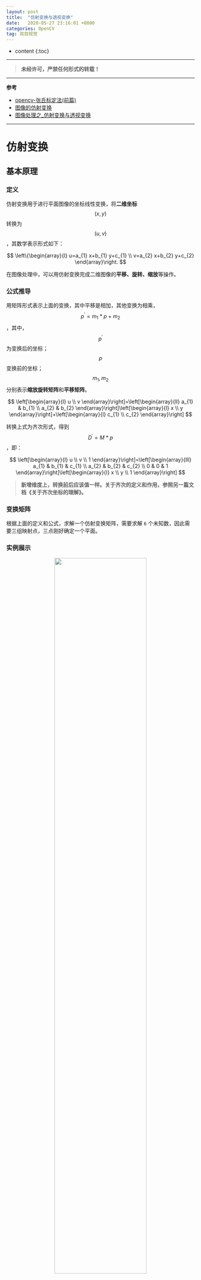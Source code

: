 ```yaml
---
layout: post
title:  "仿射变换与透视变换"
date:   2020-05-27 23:16:01 +0800
categories: OpenCV
tag: 双目视觉
---
```


* content
{:toc}


****

> **未经许可，严禁任何形式的转载！**

****

**参考**

- [opencv-张氏标定法(前篇)](https://blog.csdn.net/qq_37059483/article/details/79481014)
- [图像的仿射变换](https://zhuanlan.zhihu.com/p/80852438)
- [图像处理之_仿射变换与透视变换](https://blog.csdn.net/xieyan0811/article/details/71106539)

****

# 仿射变换

## 基本原理

### 定义

仿射变换用于进行平面图像的坐标线性变换，将**二维坐标** $$(x, y)$$ 转换为 $$(u, v)$$ ，其数学表示形式如下：

$$
\left\{\begin{array}{l}
u=a_{1} x+b_{1} y+c_{1} \\
v=a_{2} x+b_{2} y+c_{2}
\end{array}\right.
$$

在图像处理中，可以用仿射变换完成二维图像的**平移、旋转、缩放**等操作。

### 公式推导

用矩阵形式表示上面的变换，其中平移是相加，其他变换为相乘，$$p^{\prime}=m_{1} * p+m_{2}$$，其中，$$p^{\prime}$$ 为变换后的坐标；$$p$$ 变换前的坐标；$$m_1, m_2$$ 分别表示**缩放旋转矩阵**和**平移矩阵**。

$$
\left[\begin{array}{l}
u \\
v
\end{array}\right]=\left[\begin{array}{ll}
a_{1} & b_{1} \\
a_{2} & b_{2}
\end{array}\right]\left[\begin{array}{l}
x \\
y
\end{array}\right]+\left[\begin{array}{l}
c_{1} \\
c_{2}
\end{array}\right]
$$

转换上式为齐次形式，得到 $${D}^{\prime}={M} * {p}$$，即：

$$
\left[\begin{array}{l}
u \\
v \\
1
\end{array}\right]=\left[\begin{array}{lll}
a_{1} & b_{1} & c_{1} \\
a_{2} & b_{2} & c_{2} \\
0 & 0 & 1
\end{array}\right]\left[\begin{array}{l}
x \\
y \\
1
\end{array}\right]
$$

> **新增维度上，转换前后应该值一样。关于齐次的定义和作用，参照另一篇文档《关于齐次坐标的理解》。**

### 变换矩阵

根据上面的定义和公式，求解一个仿射变换矩阵，需要求解 `6` 个未知数，因此需要三组映射点，三点刚好确定一个平面。

### 实例展示

<div style="text-align:center">
<img src="/images/仿射变换图示.png" width="70%">
</div>

<div style="text-align:center">
<img src="/images/平移.jpg" width="30%">
<img src="/images/旋转.jpg" width="30%">
<img src="/images/缩放.jpg" width="30%">
<img src="/images/翻转.jpg" width="30%">
<img src="/images/错切.png" width="30%">
</div>

### 图像变换（插值）

计算得出仿射变换矩阵之后，就能够确定变换前后，每个坐标的对应关系。根据该对应关系，从原始图像中进行采样，就可以得到变换后的图像，称之为 **Image Warping**。由于变换后的像素坐标不一定为整数，因此一般需要进行插值运算。

而坐标关系的运算，又可分为**前向映射**（上图）和**反向映射**（下图）。前向映射一个问题是，输入图像的的两个或多个像素会映射到输出图像的同一个位置，另一种可能是某些输出位置完全没有像素，因此反向映射比前向映射更加有效。

<div style="text-align:center">
<img src="/images/前向映射.png" width="70%">
<img src="/images/反向映射.png" width="70%">
</div>

## 代码实现

### 三特征点计算仿射变换矩阵

**opencv** 提供了进行仿射变换的接口实现：

- **cv2.getAffineTransform(pos1,pos2)** 根据输入的特征点组合（**三个**），计算仿射变换矩阵
- **cv2.warpAffine()** 进行仿射变换

```python
import cv2
import numpy as np

img = cv2.imread('image0.jpg', 1)
height, width = img.shape[:2]  # 405x413

# 在原图像和目标图像上各选择三个点
matSrc = np.float32([[0, 0], [0, height-1], [width-1, 0]])
matDst = np.float32([[0, 0], [30, height-30], [width-30, 30]])

# 得到变换矩阵
matAffine = cv2.getAffineTransform(matSrc, matDst)
# 进行仿射变换
# width,height 为目标尺寸
dst = cv2.warpAffine(img, matAffine, (width, height))
```

### 多特征点计算仿射变换矩阵

但是，如果实际应用中，特征点不是人为标定，而是利用算法识别出来的，则此时可能存在多组对应特征点。此时需要用仿射变换矩阵的公式，进行最小二乘法求解变换矩阵。

根据前面得到的公式 $${D}^{\prime}={M} * {p}$$，假设从变换前后找到对应的 `n` 组特征点，构成齐次项，则变换前后的特征点坐标矩阵尺寸均为 $$3 \times n$$，变换矩阵尺寸为 $$3 \times 3$$，可以求解得到：

$$
M = D^{\prime} \times p^T \times (p \times p^T)^{-1}
$$

然后调用 **warpAffine** 即可进行仿射变换了，详细参数须查阅官方文档。

代码如下所示：

```python
import matplotlib.pyplot as plt
import numpy as np
import cv2


def get_feature_points(img1_color, img2_color, match_thr=0.5):
    '''
    提取两张图像中，匹配的特征点（不通用，根据实际情况调整）

    img1
    img2      : 待匹配的图像
    match_thr : 特征点匹配的阈值，默认为 0.5

    return : src_plist, dist_plist  表示匹配的特征点
    '''
    img1 = img1_color.copy()
    img2 = img2_color.copy()

    # 创建检测器，并搜索特征点，顺序为 x, y
    orb = cv2.ORB_create()
    kp1 = orb.detect(img1, None)
    kp1, des1 = orb.compute(img1, kp1)
    kp2 = orb.detect(img2, None)
    kp2, des2 = orb.compute(img2, kp2)

    # 特征点匹配，保留有效匹配的特征点
    bf = cv2.BFMatcher(cv2.NORM_L2)
    matches = bf.knnMatch(des1, des2, k=2)

    goodMatch = []
    for m, n in matches:
        if m.distance < match_thr * n.distance:
            goodMatch.append(m)

    # 提取有效匹配的特征点
    src_plist = []
    dist_plist = []
    for m, n in matches:
        if m.distance < 0.5 * n.distance:
            src_plist.append(list(kp1[m.queryIdx].pt))
            dist_plist.append(list(kp2[m.trainIdx].pt))

    # 返回特征点列表
    return src_plist, dist_plist


def get_psp_max(img1_color, img2_color, match_thr=0.5):
    '''
    根据输入图像，提取匹配的特征点
    然后根据匹配的特征点列表，利用最小二乘法，获取仿射变换矩阵

    img1
    img2      : 待匹配的图像
    match_thr : 特征点匹配的阈值，默认为 0.5

    return : Mat_x  表示校验得到的仿射矩阵
    '''
    img1 = img1_color.copy()
    img2 = img2_color.copy()

    # 特征点匹配
    img1_plist, img2_plist = get_feature_points(img1, img2, match_thr)

    # 创建矩阵
    # Mat_dst^t = M * Mat_src^t
    Mat_src = np.zeros((len(img1_plist), 3))   # 原始点
    Mat_dst = np.zeros((len(img2_plist), 3))   # 变换后的点

    # 填充矩阵
    for index in range(len(img1_plist)):
        Mat_src[index] = [img1_plist[index][0], img1_plist[index][1], 1]
        Mat_dst[index] = [img2_plist[index][0], img2_plist[index][1], 1]

    # 最小二乘求解
    tmp1 = np.matmul(Mat_dst.transpose((1, 0)), Mat_src)
    tmp2 = np.linalg.inv(np.matmul(Mat_src.transpose((1, 0)), Mat_src))
    Mat_x = np.matmul(tmp1, tmp2)

    # 返回仿射变换矩阵
    return Mat_x


def affine_transfer(img, M, debug_show=False, save_path='out.png'):
    '''
    对输入图像进行仿射变换
    
    img : 输入图像
    M   : 仿射变换矩阵

    debug_show : 是否显示并保存结果，默认不显示
    save_path  : 保存结果的路径，默认为 "out.png"

    return : dist_img 表示仿射变换得到的图像
    '''
    img = img.copy()
    h, w, c = img.shape

    dist_img = cv2.warpAffine(img, M, (img.shape[1], img.shape[0]))

    if debug_show:
        cv2.imwrite(save_path, dist_img)
        cv2.imshow("result", dist_img)
        cv2.waitKey(0)
        cv2.destroyAllWindows()

    return dist_img
```

# 透视变换

## 基本原理

透视变换用于将 `2D` 矩阵图像变换成 `3D` 的空间显示效果，例如全景拼接等。

透视变换是将图片投影到一个新的视平面，也称作投影映射。它是二维 $$(x, y)$$ 到三维 $$(X, Y, Z)$$，再到另一个二维 $$(x^{\prime}, y^{\prime})$$ 空间的映射。

其基本形式与仿射变换一致，但是第三行用于透视变换。

先通过下式转换到三维空间：

$$
\left[\begin{array}{l}
X \\
Y \\
Z
\end{array}\right]=\left[\begin{array}{lll}
m 11 & m 12 & m 13 \\
m 21 & m 22 & m 23 \\
m 31 & m 32 & m 33
\end{array}\right]\left[\begin{array}{l}
x \\
y \\
1
\end{array}\right]
$$

然后映射到二维空间：

$$
\begin{array}{l}
x^{\prime}=\frac{X}{Z}=\frac{m 11^{*} x+m 12^{*} y+m 13}{m 31^{*} x+m 32+y+m 33} \\
y^{\prime}=\frac{Y}{Z}=\frac{m 21^{*} x+m 22^{*} y+m 23}{m 31^{*} x+m 32^{*} y+m 33}
\end{array}
$$

## 代码实现

### 四特征点实现透视变换

> 参考实例：[图像透视变换](http://www.1zlab.com/wiki/python-opencv-tutorial/opencv-image-prespective-projection/)

```python
import cv2
import matplotlib.pyplot as plt
import numpy as np

img = cv2.imread('sudokusmall.png')
rows,cols,ch = img.shape
# 左图中画面中的点的坐标 四个
pts1 = np.float32([[56,65],[368,52],[28,387],[389,390]])
# 变换到新图片中，四个点对应的新的坐标 一一对应
pts2 = np.float32([[0,0],[300,0],[0,300],[300,300]])

# 生成变换矩阵
M = cv2.getPerspectiveTransform(pts1,pts2)
# 进行透视变换
dst = cv2.warpPerspective(img,M,(300,300))

plt.subplot(121),plt.imshow(img),plt.title('Input')
plt.subplot(122),plt.imshow(dst),plt.title('Output')
plt.show()
```

### 多特征点实现透视变换

参考多特征点实现仿射变换，区别在于将 **warpAffine** 替换成 **warpPerspective**。